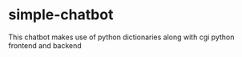 # simple-chatbot
This chatbot makes use of python dictionaries along with cgi python frontend and backend
